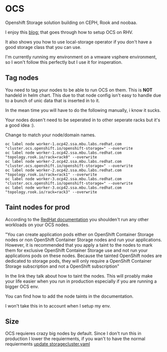 # OCS

Openshift Storage solution building on CEPH, Rook and noobaa.

I enjoy this [blog:](https://blog.openshift.com/ocs-4-2-in-ocp-4-2-14-upi-installation-in-rhv/) that goes through how to setup OCS on RHV.

It also shows you how to use local-storage operator if you don't have a good storage class that you can use.

I'm currently running my environment on a vmware vsphere environment, so I won't follow this perfectly but I use it for insperation.

## Tag nodes

You need to tag your nodes to be able to run OCS on them.
This is **NOT** handeld in helm chart. This due to that node config isn't easy to handle due to a bunch of unic data
that is inserted in to it.

In the mean time you will have to do the following manually, i know it sucks.

Your nodes dosen't need to be seperated in to other seperate racks but it's a good idea :).

Change to match your node/domain names.

```shell
oc label node worker-1.ocp42.ssa.mbu.labs.redhat.com "cluster.ocs.openshift.io/openshift-storage=" --overwrite
oc label node worker-1.ocp42.ssa.mbu.labs.redhat.com "topology.rook.io/rack=rack0" --overwrite
oc label node worker-2.ocp42.ssa.mbu.labs.redhat.com "cluster.ocs.openshift.io/openshift-storage=" --overwrite
oc label node worker-2.ocp42.ssa.mbu.labs.redhat.com "topology.rook.io/rack=rack1" --overwrite
oc label node worker-3.ocp42.ssa.mbu.labs.redhat.com "cluster.ocs.openshift.io/openshift-storage=" --overwrite
oc label node worker-3.ocp42.ssa.mbu.labs.redhat.com "topology.rook.io/rack=rack3" --overwrite
```

## Taint nodes for prod

According to the [RedHat documentation](https://access.redhat.com/documentation/en-us/red_hat_openshift_container_storage/4.2/html/deploying_openshift_container_storage/deploying-openshift-container-storage)
you shoulden't run any other workloads on your OCS nodes.

"You can create application pods either on OpenShift Container Storage nodes or non OpenShift Container Storage nodes and run your applications. However, it is recommended that you apply a taint to the nodes to mark them for exclusive OpenShift Container Storage use and not run your applications pods on these nodes.
Because the tainted OpenShift nodes are dedicated to storage pods, they will only require a OpenShift Container Storage subscription and not a OpenShift subscription"

In the link they talk about how to taint the nodes.
This will proably make your life easier when you run in production especially if you are running  a bigger OCS env.

You can find how to add the node taints in the documentation.

I won't take this in to account when I setup my env.

## Size

OCS requieres crazy big nodes by default.
Since I don't run this in production I lower the requierments, if you wan't to have the normal requierments [update storagecluster.yaml](helm/templates/storagecluster.yaml)
